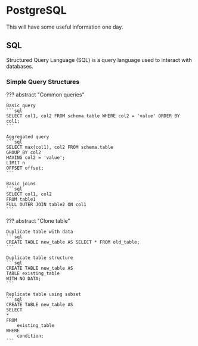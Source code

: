 # PostgreSQL

This will have some useful information one day.

## SQL

Structured Query Language (SQL) is a query language used to interact with databases.

### Simple Query Structures

??? abstract "Common queries"

    Basic query
    ```sql
    SELECT col1, col2 FROM schema.table WHERE col2 = 'value' ORDER BY col1;
    ```

    Aggregated query
    ```sql
    SELECT max(col1), col2 FROM schema.table
    GROUP BY col2
    HAVING col2 = 'value';
    LIMIT n
    OFFSET offset;
    ```

    Basic joins
    ```sql
    SELECT col1, col2
    FROM table1
    FULL OUTER JOIN table2 ON col1
    ```

??? abstract "Clone table"

    Duplicate table with data
    ```sql
    CREATE TABLE new_table AS SELECT * FROM old_table;
    ```

    Duplicate table structure
    ```sql
    CREATE TABLE new_table AS
    TABLE existing_table
    WITH NO DATA;
    ```

    Replicate table using subset
    ```sql
    CREATE TABLE new_table AS
    SELECT
    *
    FROM
        existing_table
    WHERE
        condition;
    ```
